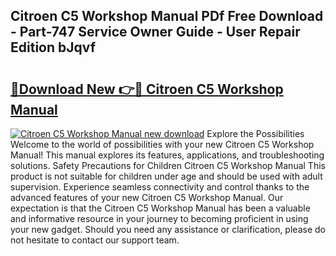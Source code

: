 ## Citroen C5 Workshop Manual PDf Free Download - Part-747 Service Owner Guide - User Repair Edition bJqvf

# <h2><a href="http://cf18846.oget.top/?id=Citroen+C5+Workshop+Manual">🔗Download New 👉🔴 Citroen C5 Workshop Manual</a></h2>

[![Citroen C5 Workshop Manual new download](https://i.imgur.com/5g1atiW.png)](http://cf18846.oget.top/?id=Citroen+C5+Workshop+Manual)
Explore the Possibilities Welcome to the world of possibilities with your new Citroen C5 Workshop Manual! This manual explores its features, applications, and troubleshooting solutions. Safety Precautions for Children Citroen C5 Workshop Manual This product is not suitable for children under age and should be used with adult supervision. Experience seamless connectivity and control thanks to the advanced features of your new Citroen C5 Workshop Manual. Our expectation is that the Citroen C5 Workshop Manual has been a valuable and informative resource in your journey to becoming proficient in using your new gadget. Should you need any assistance or clarification, please do not hesitate to contact our support team.

